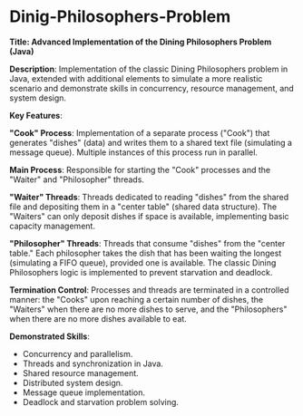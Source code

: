 # Dinig-Philosophers-Problem
**Title: Advanced Implementation of the Dining Philosophers Problem (Java)**

**Description**: Implementation of the classic Dining Philosophers problem in Java, extended with additional elements to simulate a more realistic scenario and demonstrate skills in concurrency, resource management, and system design.

**Key Features**:

**"Cook" Process**: Implementation of a separate process ("Cook") that generates "dishes" (data) and writes them to a shared text file (simulating a message queue). Multiple instances of this process run in parallel.

**Main Process**: Responsible for starting the "Cook" processes and the "Waiter" and "Philosopher" threads.

**"Waiter" Threads**: Threads dedicated to reading "dishes" from the shared file and depositing them in a "center table" (shared data structure). The "Waiters" can only deposit dishes if space is available, implementing basic capacity management.

**"Philosopher" Threads**: Threads that consume "dishes" from the "center table." Each philosopher takes the dish that has been waiting the longest (simulating a FIFO queue), provided one is available. The classic Dining Philosophers logic is implemented to prevent starvation and deadlock.

**Termination Control**: Processes and threads are terminated in a controlled manner: the "Cooks" upon reaching a certain number of dishes, the "Waiters" when there are no more dishes to serve, and the "Philosophers" when there are no more dishes available to eat.

**Demonstrated Skills**:

- Concurrency and parallelism.
- Threads and synchronization in Java.
- Shared resource management.
- Distributed system design.
- Message queue implementation.
- Deadlock and starvation problem solving.
